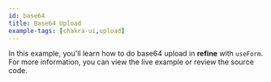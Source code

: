 ```yaml
---
id: base64
title: Base64 Upload
example-tags: [chakra-ui,upload]
---
```


In this example, you'll learn how to do base64 upload in **refine** with `useForm`. For more information, you can view the live example or review the source code.

<StackblitzExample path="upload-chakra-ui-basic64" />
